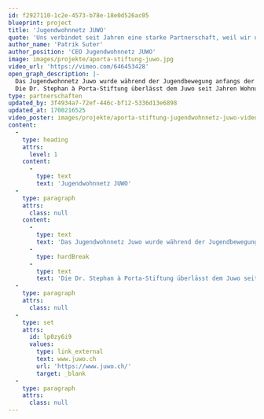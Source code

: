 ```yaml
---
id: f2927110-1c2e-4573-b78e-18e0d526ac05
blueprint: project
title: 'Jugendwohnnetz JUWO'
quote: 'Uns verbindet seit Jahren eine starke Partnerschaft, weil wir uns für die gleichen Werte einsetzen.'
author_name: 'Patrik Suter'
author_position: 'CEO Jugendwohnnetz JUWO'
image: images/projekte/aporta-stiftung-juwo.jpg
video_url: 'https://vimeo.com/646453428'
open_graph_description: |-
  Das Jugendwohnnetz Juwo wurde während der Jugendbewegung anfangs der 80er Jahre gegründet. Seit 1983 vermietet die gemeinnützige Organisation bezahlbaren Wohnraum an junge Menschen in Ausbildung.
  Die Dr. Stephan à Porta-Stiftung überlässt dem Juwo seit Jahren Wohnungen für kürzere oder längere Zwischennutzungen. Zudem stellt die Stiftung dem Juwo in der neuen Siedlung Eglistrasse vier massgeschneiderte WG-Wohnungen für insgesamt 30 Bewohnerinnen und Bewohner zur Verfügung.
type: partnerschaften
updated_by: 3f4934a7-72ef-446c-bf12-5336d13e6898
updated_at: 1700216525
video_poster: images/projekte/aporta-stiftung-jugendwohnnetz-juwo-video-poster.jpg
content:
  -
    type: heading
    attrs:
      level: 1
    content:
      -
        type: text
        text: 'Jugendwohnnetz JUWO'
  -
    type: paragraph
    attrs:
      class: null
    content:
      -
        type: text
        text: 'Das Jugendwohnnetz Juwo wurde während der Jugendbewegung anfangs der 80er Jahre gegründet. Seit 1983 vermietet die gemeinnützige Organisation bezahlbaren Wohnraum an junge Menschen in Ausbildung.'
      -
        type: hardBreak
      -
        type: text
        text: 'Die Dr. Stephan à Porta-Stiftung überlässt dem Juwo seit Jahren Wohnungen für kürzere oder längere Zwischennutzungen. Zudem stellt die Stiftung dem Juwo in der neuen Siedlung Eglistrasse vier massgeschneiderte WG-Wohnungen für insgesamt 30 Bewohnerinnen und Bewohner zur Verfügung.'
  -
    type: paragraph
    attrs:
      class: null
  -
    type: set
    attrs:
      id: lp0zy6i9
      values:
        type: link_external
        text: www.juwo.ch
        url: 'https://www.juwo.ch/'
        target: _blank
  -
    type: paragraph
    attrs:
      class: null
---
```

